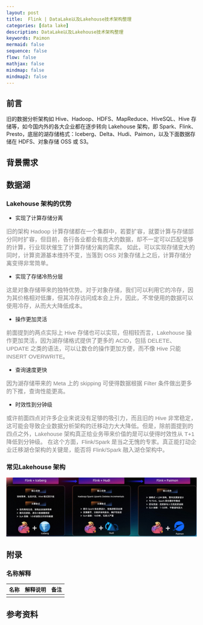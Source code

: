 ```yaml
---
layout: post
title:  Flink | DataLake以及Lakehouse技术架构整理
categories: [data lake]
description: DataLake以及Lakehouse技术架构整理
keywords: Paimon
mermaid: false
sequence: false
flow: false
mathjax: false
mindmap: false
mindmap2: false
---
```


## 前言 <br>
旧的数据分析架构如 Hive、Hadoop、HDFS、MapReduce、HiveSQL、Hive 存储等，如今国内外的各大企业都在逐步转向 Lakehouse 架构，即 Spark、Flink、Presto，底层的湖存储格式：Iceberg、Delta、Hudi、Paimon，以及下面数据存储在 HDFS、对象存储 OSS 或 S3。


## 背景需求

## 数据湖
### Lakehouse 架构的优势
- 实现了计算存储分离 <br>
<p align="left" style="color:grey; font-family:Arial; font-size: 15px">
旧的架构 Hadoop 计算存储都在一个集群中，若要扩容，就要计算与存储部分同时扩容，但目前，各行各业都会有庞大的数据，却不一定可以匹配足够的计算，行业现状催生了计算存储分离的需求。
如此，可以实现存储变大的同时，计算资源基本维持不变，当落到 OSS 对象存储上之后，计算存储分离变得非常简单。
</p>

- 实现了存储冷热分层 <br>
<p align="left" style="color:grey; font-family:Arial; font-size: 15px">
这是对象存储带来的独特优势。对于对象存储，我们可以利用它的冷存，因为其价格相对低廉，但其冷存访问成本会上升，因此，不常使用的数据可以使用冷存，从而大大降低成本。
</p>

- 操作更加灵活 <br>
<p align="left" style="color:grey; font-family:Arial; font-size: 15px">
前面提到的两点实际上 Hive 存储也可以实现，但相较而言，Lakehouse 操作更加灵活，因为湖存储格式提供了更多的 ACID，包括 DELETE、UPDATE 之类的语法，可以让数仓的操作更加方便，而不像 Hive 只能 INSERT OVERWRITE。
</p>

- 查询速度更快 <br>
<p align="left" style="color:grey; font-family:Arial; font-size: 15px">
因为湖存储带来的 Meta 上的 skipping 可使得数据根据 Filter 条件做出更多的下推，查询性能更高。
</p>

- 时效性到分钟级 <br>
<p align="left" style="color:grey; font-family:Arial; font-size: 15px">
或许前面四点对许多企业来说没有足够的吸引力，而且旧的 Hive 非常稳定，这可能会导致企业数据分析架构的迁移动力大大降低。但是，除前面提到的四点之外，Lakehouse 架构真正给业务带来价值的是可以使得时效性从 T+1 降低到分钟级。
在这个方面，Flink/Spark 是当之无愧的专家。真正能打动企业迁移湖仓架构的关键是，能否将 Flink/Spark 融入湖仓架构中。
</p>

### 常见Lakehouse 架构
![img](/images/posts/bigdata/lakehouse/微信截图_20240416170314.png)<br>






## 附录




### 名称解释

|     名称     |                                         解释说明                                          |  备注   | 
|:----------:|:-------------------------------------------------------------------------------------:|:-----:|
|     |                                                                              |  |





## 参考资料











